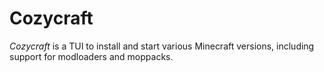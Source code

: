 # Cozycraft
*Cozycraft* is a TUI to install and start various Minecraft versions, including support for modloaders and moppacks.
